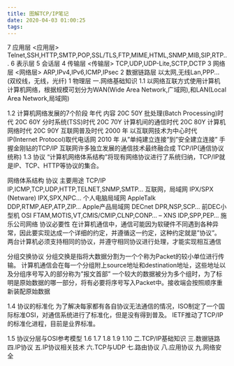```yaml
---
title: 图解TCP/IP笔记
date: 2020-04-03 01:00:25
tags:
---
```


7 应用层	<应用层>
Telnet,SSH,HTTP,SMTP,POP,SSL/TLS,FTP,MIME,HTML,SNMP,MIB,SIP,RTP...
6 表示层
5 会话层
4 传输层	<传输层>
TCP,UDP,UDP-Lite,SCTP,DCTP
3 网络层	<网络层>
ARP,IPv4,IPv6,ICMP,IPsec
2 数据链路层	
以太网,无线Lan,PPP...
(双绞线，无线，光纤)
1 物理层
一.网络基础知识
1.1 以网络互联方式使用计算机
计算机网络，根据规模可划分为WAN(Wide Area Network,广域网),和LAN(Local Area Network,局域网)

1.2 计算机网络发展的7个阶段
年代	内容
20C 50Y	批处理(Batch Processing)时代
20C 60Y	分时系统(TSS)时代
20C 70Y	计算机间的通信时代
20C 80Y	计算机网络时代
20C 90Y	互联网普及时代
2000 年	以互联网技术为中心时代
IP(Internet Protocol)取代电话网
2010 年	从”单纯建立连接”到”安全建立连接”
手握金刚钻的TCP/IP
互联网许多独立发展的通信技术最终融合成 TCP/IP(通信协议统称)
1.3 协议
“计算机网络体系结构”将现有网络协议进行了系统归纳，TCP/IP就是IP、TCP、HTTP等协议的集合。

网络体系结构	协议	主要用途
TCP/IP	IP,ICMP,TCP,UDP,HTTP,TELNET,SNMP,SMTP…	互联网，局域网
IPX/SPX
(Netware)	IPX,SPX,NPC…	个人电脑局域网
AppleTalk	DDP,RTMP,AEP,ATP,ZIP…	Apple产品局域网
DECnet	DPR,NSP,SCP…	前DEC小型机
OSI	FTAM,MOTIS,VT,CMIS/CMIP,CLNP,CONP…	–
XNS	IDP,SPP,PEP…	施乐公司网络
协议必要性
在计算机通信中，通信可能因为软硬件不同遇到各种异常，因此要实现达成一个详细的约定，并遵循这一约定，这种约定就是”协议”。
两台计算机必须支持相同的协议，并遵守相同协议进行处理，才能实现相互通信

分组交换协议
分组交换是指将大数据分割为一个个称为Packet的较小单位进行传输。
计算机通信会在每一个分组附上source地址和destination地址，这些地址以及分组序号写入的部分称为”报文首部”
一个较大的数据被分为多个组时，为了标明是原始数据的哪一部分，将有必要将序号写入Packet中。接收端会按照顺序重新装配原始数据

1.4 协议的标准化
为了解决每家都有各自协议无法通信的情况，ISO制定了一个国际标准OSI，对通信系统进行了标准化，但是没有得到普及。
IETF推动了TCP/IP的标准化进程，目前是业界标准。

1.5 协议分层与OSI参考模型
1.6
1.7
1.8
1.9
1.10
二.TCP/IP基础知识
三.数据链路
四.IP协议
五.IP协议相关技术
六.TCP与UDP
七.路由协议
八.应用协议
九.网络安全